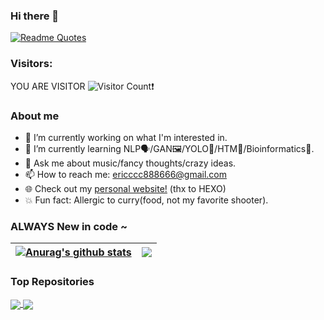 ### Hi there 👋
[![Readme Quotes](https://quotes-github-readme.vercel.app/api?type=vertical&theme=light&quote=永远年轻，永远热泪盈眶。)](https://github.com/piyushsuthar/github-readme-quotes)
### Visitors:
YOU ARE VISITOR
![Visitor Count](https://profile-counter.glitch.me/Li-Evan/count.svg)❗️
### About me
<!--
**Li-Evan/Li-Evan** is a ✨ _special_ ✨ repository because its `README.md` (this file) appears on your GitHub profile.

Here are some ideas to get you started:
<img src="https://4myblog.oss-cn-beijing.aliyuncs.com/img/csu.png"/>

- 🔭 I’m currently working on ...
- 🌱 I’m currently learning ...
- 👯 I’m looking to collaborate on ...
- 🤔 I’m looking for help with ...
- 💬 Ask me about ...
- 📫 How to reach me: ...
- 😄 Pronouns: ...
- ⚡ Fun fact: ...
-->
- 🔭 I’m currently working on what I'm interested in.
- 🌱 I’m currently learning NLP🗣/GAN🖼/YOLO🎯/HTM🧠/Bioinformatics🧬.
- 💬 Ask me about music/fancy thoughts/crazy ideas.
- 📫 How to reach me: ericccc888666@gmail.com
- 🌐 Check out my <a href="https://ericmiao.top">personal website!</a> (thx to HEXO)
- :boom: Fun fact: Allergic to curry(food, not my favorite shooter).

### ALWAYS New in code ~

| <a href="https://github.com/anuraghazra/github-readme-stats"><img align="center" src="https://github-readme-stats.vercel.app/api?username=Li-Evan&show_icons=true&include_all_commits=true&theme=transparent&hide_border=true" alt="Anurag's github stats" /></a> | <a href="https://github.com/anuraghazra/github-readme-stats"><img align="center" src="https://github-readme-stats.vercel.app/api/top-langs/?username=Li-Evan&layout=compact&theme=transparent&hide_border=true" /></a> |
| ------------- | ------------- |

### Top Repositories


<a href="https://github.com/anuraghazra/github-readme-stats">
  <img align="center" src="https://github-readme-stats.vercel.app/api/pin/?username=global-nlp&repo=knlp&theme=transparent" />
</a>
<a href="https://github.com/anuraghazra/anuraghazra.github.io">
  <img align="center" src="https://github-readme-stats.vercel.app/api/pin/?username=Li-Evan&repo=ericmiao.top&theme=transparent" />
</a>
